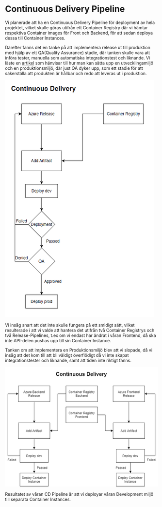 # Continuous Delivery Pipeline

Vi planerade att ha en Continuous Delivery Pipeline för deployment av hela projektet, vilket skulle göras utifrån ett Container Registry där vi hämtar respektiva Container images för Front och Backend, för att sedan deploya dessa till Container Instances.

Därefter fanns det en tanke på att implementera release ut till produktion med hjälp av ett QA(Quality Assurance) stadie, där tanken skulle vara att införa tester, manuella som automatiska integrationstest och liknande. Vi läste en [artikel](https://shorturl.at/lFGOS) som hänvisar till hur man kan sätta upp en utvecklingsmiljö och en produktionsmiljö, där just QA dyker upp, som ett stadie för att säkerställa att produkten är hållbar och redo att leveras ut i produktion.

![](Bilder/Flowchart%20Continuous%20Delivery%20planering.png) 

Vi insåg snart att det inte  skulle fungera på ett smidigt sätt, vilket resulterade i att vi valde att hantera det utifrån två Container Registrys och två Release-Pipelines, t.ex om vi endast har ändrat i våran Frontend, då ska inte API-delen pushas upp till sin Container Instance.

Tanken om att implementera en Produktionsmiljö blev att vi slopade, då vi insåg att det kom till att bli väldigt överflödigt då vi inte skapat integrationstester och liknande, samt att tiden inte riktigt fanns.

![](Bilder/Continuous%20Delivery%20Pipeline%20Final%20Flowchart.png) 

Resultatet av våran CD Pipeline är att vi deployar våran Development miljö till separata Container Instances.
